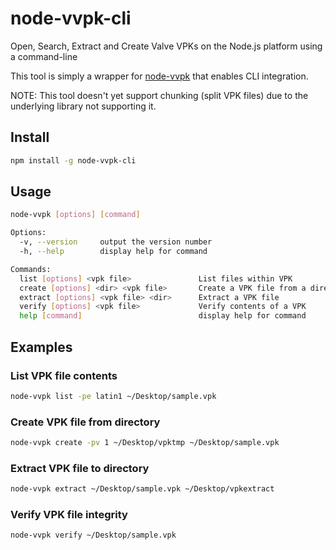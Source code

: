 # node-vvpk-cli
Open, Search, Extract and Create Valve VPKs on the Node.js platform using a command-line

This tool is simply a wrapper for [node-vvpk](https://github.com/kingoftherats/node-vvpk) that enables CLI integration.

NOTE: This tool doesn't yet support chunking (split VPK files) due to the underlying library not supporting it.

## Install

```sh
npm install -g node-vvpk-cli
```

## Usage

```sh
node-vvpk [options] [command]

Options:
  -v, --version     output the version number
  -h, --help        display help for command

Commands:
  list [options] <vpk file>               List files within VPK
  create [options] <dir> <vpk file>       Create a VPK file from a directory
  extract [options] <vpk file> <dir>      Extract a VPK file
  verify [options] <vpk file>             Verify contents of a VPK
  help [command]                          display help for command
```

## Examples

### List VPK file contents

```sh
node-vvpk list -pe latin1 ~/Desktop/sample.vpk
```

### Create VPK file from directory

```sh
node-vvpk create -pv 1 ~/Desktop/vpktmp ~/Desktop/sample.vpk
```

### Extract VPK file to directory

```sh
node-vvpk extract ~/Desktop/sample.vpk ~/Desktop/vpkextract
```

### Verify VPK file integrity

```sh
node-vvpk verify ~/Desktop/sample.vpk
```